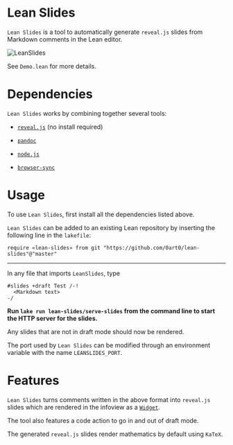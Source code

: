 # Lean Slides

`Lean Slides` is a tool to 
automatically generate `reveal.js` slides 
from Markdown comments in the Lean editor.

![LeanSlides](https://github.com/0art0/lean-slides/assets/18333981/29029c7b-f586-45a1-b203-ffdc66a41049)

See `Demo.lean` for more details.

# Dependencies

`Lean Slides` works by combining together several tools:

- [`reveal.js`](https://revealjs.com/) (no install required)

- [`pandoc`](https://pandoc.org/)

- [`node.js`](https://nodejs.org/en)

- [`browser-sync`](https://browsersync.io/)

# Usage

To use `Lean Slides`, first install all the dependencies listed above.

`Lean Slides` can be added to an existing Lean repository
by inserting the following line in the `lakefile`:
```lean
require «lean-slides» from git "https://github.com/0art0/lean-slides"@"master"
```

---

In any file that imports `LeanSlides`, type

```lean
#slides +draft Test /-!
  <Markdown text>
-/
```

**Run `lake run lean-slides/serve-slides` from the command line
to start the HTTP server for the slides.**

Any slides that are not in draft mode should now be rendered.

The port used by `Lean Slides` can be modified through
an environment variable with the name `LEANSLIDES_PORT`.

# Features

`Lean Slides` turns comments written in the above format
into `reveal.js` slides which are rendered in the infoview
as a [`Widget`](https://github.com/EdAyers/ProofWidgets4).

The tool also features a code action to 
go in and out of draft mode.

The generated `reveal.js` slides
render mathematics by default
using `KaTeX`.
